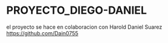 # PROYECTO_DIEGO-DANIEL
el proyecto se hace en colaboracion con Harold Daniel Suarez https://github.com/Dain0755
